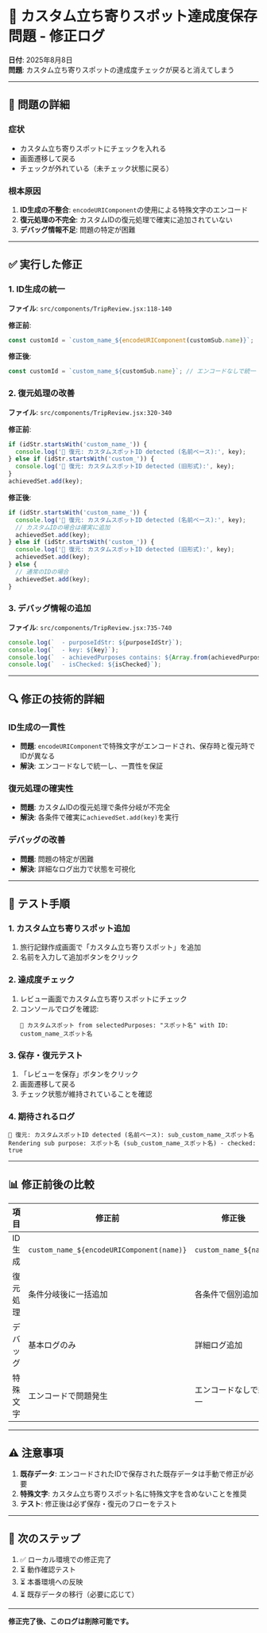 # 🔧 カスタム立ち寄りスポット達成度保存問題 - 修正ログ

**日付**: 2025年8月8日  
**問題**: カスタム立ち寄りスポットの達成度チェックが戻ると消えてしまう

---

## 🚨 **問題の詳細**

### **症状**
- カスタム立ち寄りスポットにチェックを入れる
- 画面遷移して戻る
- チェックが外れている（未チェック状態に戻る）

### **根本原因**
1. **ID生成の不整合**: `encodeURIComponent`の使用による特殊文字のエンコード
2. **復元処理の不完全**: カスタムIDの復元処理で確実に追加されていない
3. **デバッグ情報不足**: 問題の特定が困難

---

## ✅ **実行した修正**

### **1. ID生成の統一** 
**ファイル**: `src/components/TripReview.jsx:118-140`

**修正前**:
```javascript
const customId = `custom_name_${encodeURIComponent(customSub.name)}`;
```

**修正後**:
```javascript
const customId = `custom_name_${customSub.name}`; // エンコードなしで統一
```

### **2. 復元処理の改善**
**ファイル**: `src/components/TripReview.jsx:320-340`

**修正前**:
```javascript
if (idStr.startsWith('custom_name_')) {
  console.log('📍 復元: カスタムスポットID detected (名前ベース):', key);
} else if (idStr.startsWith('custom_')) {
  console.log('📍 復元: カスタムスポットID detected (旧形式):', key);
}
achievedSet.add(key);
```

**修正後**:
```javascript
if (idStr.startsWith('custom_name_')) {
  console.log('📍 復元: カスタムスポットID detected (名前ベース):', key);
  // カスタムIDの場合は確実に追加
  achievedSet.add(key);
} else if (idStr.startsWith('custom_')) {
  console.log('📍 復元: カスタムスポットID detected (旧形式):', key);
  achievedSet.add(key);
} else {
  // 通常のIDの場合
  achievedSet.add(key);
}
```

### **3. デバッグ情報の追加**
**ファイル**: `src/components/TripReview.jsx:735-740`

```javascript
console.log(`  - purposeIdStr: ${purposeIdStr}`);
console.log(`  - key: ${key}`);
console.log(`  - achievedPurposes contains: ${Array.from(achievedPurposes).join(', ')}`);
console.log(`  - isChecked: ${isChecked}`);
```

---

## 🔍 **修正の技術的詳細**

### **ID生成の一貫性**
- **問題**: `encodeURIComponent`で特殊文字がエンコードされ、保存時と復元時でIDが異なる
- **解決**: エンコードなしで統一し、一貫性を保証

### **復元処理の確実性**
- **問題**: カスタムIDの復元処理で条件分岐が不完全
- **解決**: 各条件で確実に`achievedSet.add(key)`を実行

### **デバッグの改善**
- **問題**: 問題の特定が困難
- **解決**: 詳細なログ出力で状態を可視化

---

## 🧪 **テスト手順**

### **1. カスタム立ち寄りスポット追加**
1. 旅行記録作成画面で「カスタム立ち寄りスポット」を追加
2. 名前を入力して追加ボタンをクリック

### **2. 達成度チェック**
1. レビュー画面でカスタム立ち寄りスポットにチェック
2. コンソールでログを確認:
   ```
   📍 カスタムスポット from selectedPurposes: "スポット名" with ID: custom_name_スポット名
   ```

### **3. 保存・復元テスト**
1. 「レビューを保存」ボタンをクリック
2. 画面遷移して戻る
3. チェック状態が維持されていることを確認

### **4. 期待されるログ**
```
📍 復元: カスタムスポットID detected (名前ベース): sub_custom_name_スポット名
Rendering sub purpose: スポット名 (sub_custom_name_スポット名) - checked: true
```

---

## 📊 **修正前後の比較**

| 項目 | 修正前 | 修正後 |
|------|--------|--------|
| ID生成 | `custom_name_${encodeURIComponent(name)}` | `custom_name_${name}` |
| 復元処理 | 条件分岐後に一括追加 | 各条件で個別追加 |
| デバッグ | 基本ログのみ | 詳細ログ追加 |
| 特殊文字 | エンコードで問題発生 | エンコードなしで統一 |

---

## ⚠️ **注意事項**

1. **既存データ**: エンコードされたIDで保存された既存データは手動で修正が必要
2. **特殊文字**: カスタム立ち寄りスポット名に特殊文字を含めないことを推奨
3. **テスト**: 修正後は必ず保存・復元のフローをテスト

---

## 🔄 **次のステップ**

1. ✅ ローカル環境での修正完了
2. ⏳ 動作確認テスト
3. ⏳ 本番環境への反映
4. ⏳ 既存データの移行（必要に応じて）

---

**修正完了後、このログは削除可能です。**

